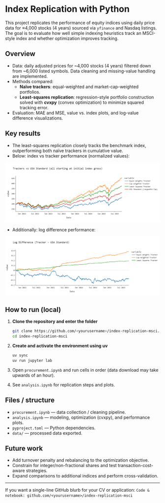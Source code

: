 # Index Replication with Python

This project replicates the performance of equity indices using daily price data for ≈4,000 stocks (4 years) sourced via `yfinance` and Nasdaq listings. The goal is to evaluate how well simple indexing heuristics track an MSCI-style index and whether optimization improves tracking.

## Overview
- Data: daily adjusted prices for ~4,000 stocks (4 years) filtered down from ~6,000 listed symbols. Data cleaning and missing-value handling are implemented.
- Methods compared:
  - **Naïve trackers**: equal-weighted and market-cap-weighted portfolios.
  - **Least-squares replication**: regression-style portfolio construction solved with **cvxpy** (convex optimization) to minimize squared tracking error.
- Evaluation: MAE and MSE, value vs. index plots, and log-value difference visualizations.

## Key results
- The least-squares replication closely tracks the benchmark index, outperforming both naïve trackers in cumulative value.
- Below: index vs tracker performance (normalized values):

![Index vs Tracker](tracker_vs_index.png)

- Additionally: log difference performance:

![Index vs Tracker](log_difference.png)


## How to run (local)
1. **Clone the repository and enter the folder**
   ```bash
   git clone https://github.com/<yourusername>/index-replication-msci.git
   cd index-replication-msci
   ```

2. **Create and activate the environment using uv**

   ```bash
   uv sync
   uv run jupyter lab
   ```

2. Open `procurement.ipynb` and run cells in order (data download may take upwards of an hour).
3. See `analysis.ipynb` for replication steps and plots.

## Files / structure
- `procurement.ipynb` — data collection / cleaning pipeline.
- `analysis.ipynb` — modeling, optimization (cvxpy), and performance plots.
- `pyproject.toml` — Python dependencies.
- `data/` — processed data exported.

## Future work
- Add turnover penalty and rebalancing to the optimization objective.
- Constrain for integer/non-fractional shares and test transaction-cost-aware strategies.
- Expand comparisons to additional indices and perform cross-validation.

---

If you want a single-line GitHub blurb for your CV or application:
`Code & notebook: github.com/<yourusername>/index-replication-msci`


